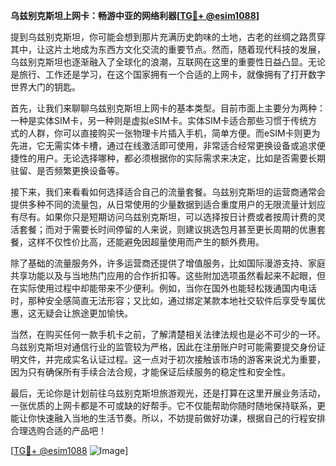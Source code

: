 **乌兹别克斯坦上网卡：畅游中亚的网络利器[[TG💪+ @esim1088](https://t.me/s/esim1088)]**

提到乌兹别克斯坦，你可能会想到那片充满历史韵味的土地，古老的丝绸之路贯穿其中，让这片土地成为东西方文化交流的重要节点。然而，随着现代科技的发展，乌兹别克斯坦也逐渐融入了全球化的浪潮，互联网在这里的重要性日益凸显。无论是旅行、工作还是学习，在这个国家拥有一个合适的上网卡，就像拥有了打开数字世界大门的钥匙。

首先，让我们来聊聊乌兹别克斯坦上网卡的基本类型。目前市面上主要分为两种：一种是实体SIM卡，另一种则是虚拟eSIM卡。实体SIM卡适合那些习惯于传统方式的人群，你可以直接购买一张物理卡片插入手机，简单方便。而eSIM卡则更为先进，它无需实体卡槽，通过在线激活即可使用，非常适合经常更换设备或追求便捷性的用户。无论选择哪种，都必须根据你的实际需求来决定，比如是否需要长期驻留、是否频繁更换设备等。

接下来，我们来看看如何选择适合自己的流量套餐。乌兹别克斯坦的运营商通常会提供多种不同的流量包，从日常使用的少量数据到适合重度用户的无限流量计划应有尽有。如果你只是短期访问乌兹别克斯坦，可以选择按日计费或者按周计费的灵活套餐；而对于需要长时间停留的人来说，则建议挑选包月甚至更长周期的优惠套餐，这样不仅性价比高，还能避免因超量使用而产生的额外费用。

除了基础的流量服务外，许多运营商还提供了增值服务，比如国际漫游支持、家庭共享功能以及与当地热门应用的合作折扣等。这些附加选项虽然看起来不起眼，但在实际使用过程中却能带来不少便利。例如，当你在国外也能轻松拨通国内电话时，那种安全感简直无法形容；又比如，通过绑定某款本地社交软件后享受专属优惠，这无疑会让旅途更加愉快。

当然，在购买任何一款手机卡之前，了解清楚相关法律法规也是必不可少的一环。乌兹别克斯坦对通信行业的监管较为严格，因此在注册账户时可能需要提交身份证明文件，并完成实名认证过程。这一点对于初次接触该市场的游客来说尤为重要，因为只有确保所有手续合法合规，才能保证后续服务的稳定性和安全性。

最后，无论你是计划前往乌兹别克斯坦旅游观光，还是打算在这里开展业务活动，一张优质的上网卡都是不可或缺的好帮手。它不仅能帮助你随时随地保持联系，更能让你快速融入当地的生活节奏。所以，不妨提前做好功课，根据自己的行程安排合理选购合适的产品吧！

[[TG💪+ @esim1088](https://t.me/s/esim1088) ![Image](https://i.postimg.cc/4NQfJmqS/Snipaste-2025-05-13-00-14-12.png)]